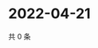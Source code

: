 # 2022-04-21

共 0 条

<!-- BEGIN WEIBO -->
<!-- 最后更新时间 Thu Apr 21 2022 09:04:50 GMT+0800 (China Standard Time) -->

<!-- END WEIBO -->
